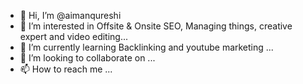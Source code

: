 - 👋 Hi, I’m @aimanqureshi
- 👀 I’m interested in Offsite & Onsite SEO, Managing things, creative expert and video editing...
- 🌱 I’m currently learning Backlinking and youtube marketing ...
- 💞️ I’m looking to collaborate on ...
- 📫 How to reach me ...

<!---
aimanqureshi/aimanqureshi is a ✨ special ✨ repository because its `README.md` (this file) appears on your GitHub profile.
You can click the Preview link to take a look at your changes.
--->
